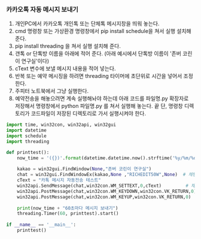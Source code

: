 ### 카카오톡 자동 메시지 보내기

1. 개인PC에서 카카오톡 개인톡 또는 단체톡 메시지창을 띄워 놓는다.
2. cmd 명령창 또는 가상환경 명령창에서 pip install schedule을 쳐서 실행 설치해준다.
3. pip install threading 을 쳐서 실행 설치해 준다.
4. 갠톡 or 단톡방 이름을 아래에 적어 준다. (아래 예시에서 단톡방 이름이 '존버 코린이 연구실'이다)
5. cText 변수에 보낼 메시지 내용을 적어 넣는다.
6. 반복 또는 예약 메시징을 하려면 threading 타이머에 초단위로 시간을 넣어서 조정한다.
7. 주피터 노트북에서 그냥 실행한다.
8. 예약전송을 해놓으려면 계속 실행해놔야 하는데
   아래 코드를 파일명.py 확장자로 저장해서 명령창에서 python 파일명.py 를 쳐서 실행해 놓는다. 끝 
   단, 명령창 디렉토리가 코드파일이 저장된 디렉토리로 가서 실행시켜야 한다.

~~~python
import time, win32con, win32api, win32gui
import datetime
import schedule
import threading

def printtest():
    now_time = '({})'.format(datetime.datetime.now().strftime('%y/%m/%d %H:%M:%S'))
    
    kakao = win32gui.FindWindow(None,"존버 코린이 연구실")
    chat = win32gui.FindWindowEx(kakao,None ,"RICHEDIT50W",None)  # 채팅창안 메세지 입력창 
    cText = "카톡 메시지 자동전송 테스트"
    win32api.SendMessage(chat,win32con.WM_SETTEXT,0,cText)         # 채팅창 입력
    win32api.PostMessage(chat,win32con.WM_KEYDOWN,win32con.VK_RETURN,0)
    win32api.PostMessage(chat,win32con.WM_KEYUP,win32con.VK_RETURN,0)   # 엔터키
    
    print(now_time + "60초마다 메시지 보내기")
    threading.Timer(60, printtest).start()
    
if __name__ == '__main__':
    printtest() 
~~~


